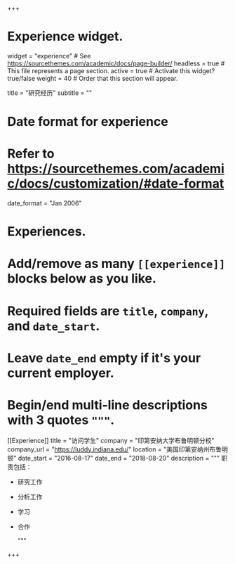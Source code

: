+++
# Experience widget.
widget = "experience"  # See https://sourcethemes.com/academic/docs/page-builder/
headless = true  # This file represents a page section.
active = true  # Activate this widget? true/false
weight = 40  # Order that this section will appear.

title = "研究经历"
subtitle = ""

# Date format for experience
#   Refer to https://sourcethemes.com/academic/docs/customization/#date-format
date_format = "Jan 2006"

# Experiences.
#   Add/remove as many `[[experience]]` blocks below as you like.
#   Required fields are `title`, `company`, and `date_start`.
#   Leave `date_end` empty if it's your current employer.
#   Begin/end multi-line descriptions with 3 quotes `"""`.
[[Experience]]
  title = "访问学生"
  company = "印第安纳大学布鲁明顿分校"
  company_url = "https://luddy.indiana.edu/"
  location = "美国印第安纳州布鲁明顿"
  date_start = "2016-08-17"
  date_end = "2018-08-20"
  description = """
  职责包括：

  * 研究工作

  * 分析工作

  * 学习

  * 合作

      """

+++
